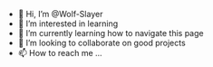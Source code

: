 - 👋 Hi, I’m @Wolf-Slayer
- 👀 I’m interested in learning
- 🌱 I’m currently learning how to navigate this page
- 💞️ I’m looking to collaborate on good projects
- 📫 How to reach me ...

<!---
Wolf-Slayer/Wolf-Slayer is a ✨ special ✨ repository because its `README.md` (this file) appears on your GitHub profile.
You can click the Preview link to take a look at your changes.
--->
